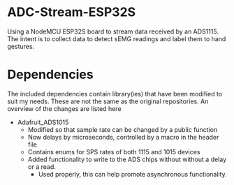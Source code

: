 # ADC-Stream-ESP32S
Using a NodeMCU ESP32S board to stream data received by an ADS1115. The intent is to collect data to detect sEMG readings and label them to hand gestures.

# Dependencies
The included dependencies contain library(ies) that have been modified to suit my needs. These are not the same as the original repositories. An overview of the changes are listed here

* Adafruit_ADS1015
  - Modified so that sample rate can be changed by a public function
  - Now delays by microseconds, controlled by a macro in the header file
  - Contains enums for SPS rates of both 1115 and 1015 devices
  - Added functionality to write to the ADS chips without without a delay or a read.
    - Used properly, this can help promote asynchronous functionality.
